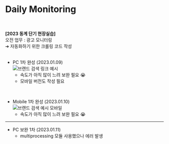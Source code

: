 # Daily Monitoring 

<br>

**[2023 동계 단기 현장실습]**  
오전 업무 : 광고 모니터링  
➔ 자동화하기 위한 크롤링 코드 작성  
<br>

- PC 1차 완성 (2023.01.09)    
![브랜드 검색 링크 예시](https://user-images.githubusercontent.com/69826406/211487542-5707c497-c439-4b4d-b281-3b014bd2b187.png)
  - 속도가 아직 많이 느려 보완 필요 😭  
  - 모바일 버전도 작성 필요  
<br>

- Mobile 1차 완성 (2023.01.10)  
![브랜드 검색 예시 모바일](https://user-images.githubusercontent.com/69826406/211487683-eae2d42f-d2d9-45f5-9b58-2495c922fd07.png)
  - 속도가 아직 많이 느려 보완 필요 😭  

***
- PC 보완 1차 (2023.01.11)      
  - multiprocessing 모듈 사용했으나 에러 발생 
  
